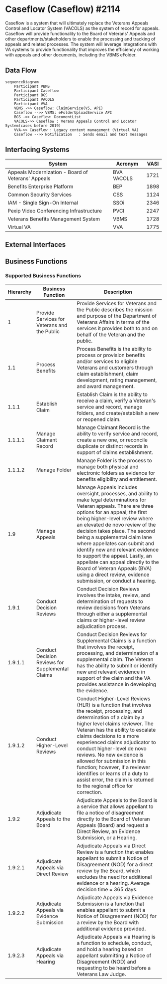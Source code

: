 # Caseflow (Caseflow) #2114
Caseflow is a system that will ultimately replace the Veterans Appeals Control and Locator System (VACOLS) as the system of record for appeals. Caseflow will provide functionality to the Board of Veterans' Appeals and other departments/stakeholders to enable the processing and tracking of appeals and related processes. The system will leverage integrations with VA systems to provide functionality that improves the efficiency of working with appeals and other documents, including the VBMS eFolder.
## Data Flow
```mermaid
sequenceDiagram
    Participant VBMS
    Participant Caseflow
    Participant BGS
    Participant VACOLS
    Participant VVA
    VBMS ->> Caseflow: ClaimService(V5, API) 
    Caseflow -->> VBMS: eFolderUploadService API
    BGS ->> Caseflow: DocumentList
    VACOLS->> Caseflow : Verans Appeals Control and Locator System(cases before 2019)
    VVA->> Caseflow : Legacy content management (Virtual VA)
    Caseflow -->> Notification   : Sends email and text messages

```
## Interfacing Systems
|System|Acronym|VASI|
|-|-|-|
|Appeals Modernization - Board of Veterans' Appeals|BVA VACOLS|1721|
|Benefits Enterprise Platform|BEP|1898|
|Common Security Services|CSS|1124|
|IAM - Single Sign-On Internal|SSOi|2346|
|Pexip Video Conferencing Infrastructure|PVCI|2247|
|Veterans Benefits Management System|VBMS|1728|
|Virtual VA|VVA|1775|
## External Interfaces
## Business Functions
### Supported Business Functions
|Hierarchy|Business Function|Description|
|-|-|-|
|1|Provide Services for Veterans and the Public|Provide Services for Veterans and the Public describes the mission and purpose of the Department of Veterans Affairs in terms of the services it provides both to and on behalf of the Veteran and the public.|
|1.1|Process Benefits|Process Benefits is the ability to process or provision benefits and/or services to eligible Veterans and customers through claim establishment, claim development, rating management, and award management.|
|1.1.1|Establish Claim|Establish Claim is the ability to receive a claim, verify a Veteran's service and record, manage folders, and create/establish a new or reopened claim.|
|1.1.1.1|Manage Claimant Record|Manage Claimant Record is the ability to verify service and record, create a new one, or reconcile duplicate or distinct records in support of claims establishment.|
|1.1.1.2|Manage Folder|Manage Folder is the process to manage both physical and electronic folders as evidence for benefits eligibility and entitlement.|
|1.9|Manage Appeals|Manage Appeals includes oversight, processes, and ability to make legal determinations for Veteran appeals. There are three options for an appeal; the first being higher-level review where an elevated de novo review of the decision takes place. The second being a supplemental claim lane where appellates can submit and identify new and relevant evidence to support the appeal. Lastly, an appellate can appeal directly to the Board of Veteran Appeals (BVA) using a direct review, evidence submission, or conduct a hearing.|
|1.9.1|Conduct Decision Reviews|Conduct Decision Reviews involves the intake, review, and determination of requests to review decisions from Veterans through either a supplemental claims or higher-level review adjudication process.|
|1.9.1.1|Conduct Decision Reviews for Supplemental Claims|Conduct Decision Reviews for Supplemental Claims is a function that involves the receipt, processing, and determination of a supplemental claim. The Veteran has the ability to submit or identify new and relevant evidence in support of the claim and the VA provides assistance in developing the evidence.|
|1.9.1.2|Conduct Higher-Level Reviews|Conduct Higher-Level Reviews (HLR) is a function that involves the receipt, processing, and determination of a claim by a higher level claims reviewer. The Veteran has the ability to escalate claims decisions to a more experienced claims adjudicator to conduct higher-level de novo reviews. No new evidence is allowed for submission in this function; however, if a reviewer identifies or learns of a duty to assist error, the claim is returned to the regional office for correction.|
|1.9.2|Adjudicate Appeals to the Board|Adjudicate Appeals to the Board is a service that allows appellant to file a notice of disagreement directly to the Board of Veteran Appeals (Board) and request a Direct Review, an Evidence Submission, or a Hearing.|
|1.9.2.1|Adjudicate Appeals via Direct Review|Adjudicate Appeals via Direct Review is a function that enables appellant to submit a Notice of Disagreement (NOD) for a direct review by the Board, which excludes the need for additional evidence or a hearing. Average decision time = 365 days.|
|1.9.2.2|Adjudicate Appeals via Evidence Submission|Adjudicate Appeals via Evidence Submission is a function that enables appellant to submit a Notice of Disagreement (NOD) for a review by the Board with additional evidence provided.|
|1.9.2.3|Adjudicate Appeals via Hearing|Adjudicate Appeals via Hearing is a function to schedule, conduct, and hold a hearing based on appellant submitting a Notice of Disagreement (NOD) and requesting to be heard before a Veterans Law Judge.|
